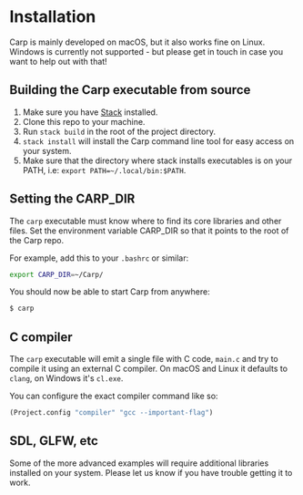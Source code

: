 # Installation

Carp is mainly developed on macOS, but it also works fine on Linux. Windows is currently not supported - but please get in touch in case you want to help out with that!

## Building the Carp executable from source

1. Make sure you have [Stack](https://docs.haskellstack.org/en/stable/README/) installed.
2. Clone this repo to your machine.
3. Run ```stack build``` in the root of the project directory.
4. ```stack install``` will install the Carp command line tool for easy access on your system.
5. Make sure that the directory where stack installs executables is on your PATH, i.e: ```export PATH=~/.local/bin:$PATH```.

## Setting the CARP_DIR

The `carp` executable must know where to find its core libraries and other files.
Set the environment variable CARP_DIR so that it points to the root of the Carp repo.

For example, add this to your `.bashrc` or similar:

```bash
export CARP_DIR=~/Carp/
```

You should now be able to start Carp from anywhere:

```bash
$ carp
```

## C compiler

The `carp` executable will emit a single file with C code, `main.c` and try to compile it using an external C compiler.
On macOS and Linux it defaults to `clang`, on Windows it's `cl.exe`.

You can configure the exact compiler command like so:

```clojure
(Project.config "compiler" "gcc --important-flag")
```

## SDL, GLFW, etc

Some of the more advanced examples will require additional libraries installed on your system. Please let us know if you have trouble getting it to work.
